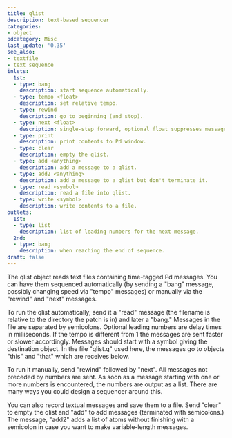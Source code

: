 ```yaml
---
title: qlist
description: text-based sequencer
categories:
- object
pdcategory: Misc
last_update: '0.35'
see_also:
- textfile
- text sequence
inlets:
  1st:
  - type: bang
    description: start sequence automatically.
  - type: tempo <float>
    description: set relative tempo.
  - type: rewind
    description: go to beginning (and stop).
  - type: next <float>
    description: single-step forward, optional float suppresses message sending.
  - type: print
    description: print contents to Pd window.
  - type: clear
    description: empty the qlist.
  - type: add <anything>
    description: add a message to a qlist.
  - type: add2 <anything>
    description: add a message to a qlist but don't terminate it.
  - type: read <symbol>
    description: read a file into qlist.
  - type: write <symbol>
    description: write contents to a file.
outlets:
  1st:
  - type: list
    description: list of leading numbers for the next message.
  2nd:
  - type: bang
    description: when reaching the end of sequence.
draft: false
---
```

The qlist object reads text files containing time-tagged Pd messages. You can have them sequenced automatically (by sending a "bang" message, possibly changing speed via "tempo" messages) or manually via the "rewind" and "next" messages.

To run the qlist automatically, send it a "read" message (the filename is relative to the directory the patch is in) and later a "bang." Messages in the file are separated by semicolons. Optional leading numbers are delay times in milliseconds. If the tempo is different from 1 the messages are sent faster or slower accordingly. Messages should start with a symbol giving the destination object. In the file "qlist.q" used here, the messages go to objects "this" and "that" which are receives below.

To run it manually, send "rewind" followed by "next". All messages not preceded by numbers are sent. As soon as a message starting with one or more numbers is encountered, the numbers are output as a list. There are many ways you could design a sequencer around this.

You can also record textual messages and save them to a file. Send "clear" to empty the qlist and "add" to add messages (terminated with semicolons.) The message, "add2" adds a list of atoms without finishing with a semicolon in case you want to make variable-length messages.
